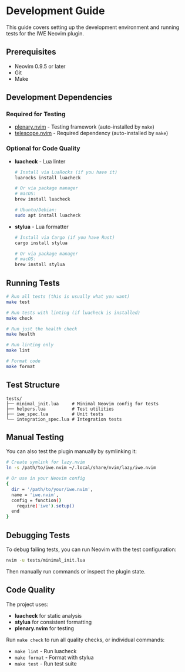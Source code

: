 # Development Guide

This guide covers setting up the development environment and running tests for the IWE Neovim plugin.

## Prerequisites

- Neovim 0.9.5 or later
- Git
- Make

## Development Dependencies

### Required for Testing
- [plenary.nvim](https://github.com/nvim-lua/plenary.nvim) - Testing framework (auto-installed by `make`)
- [telescope.nvim](https://github.com/nvim-telescope/telescope.nvim) - Required dependency (auto-installed by `make`)

### Optional for Code Quality
- **luacheck** - Lua linter
  ```bash
  # Install via LuaRocks (if you have it)
  luarocks install luacheck
  
  # Or via package manager
  # macOS:
  brew install luacheck
  
  # Ubuntu/Debian:
  sudo apt install luacheck
  ```

- **stylua** - Lua formatter
  ```bash
  # Install via Cargo (if you have Rust)
  cargo install stylua
  
  # Or via package manager
  # macOS:
  brew install stylua
  ```

## Running Tests

```bash
# Run all tests (this is usually what you want)
make test

# Run tests with linting (if luacheck is installed)
make check

# Run just the health check
make health

# Run linting only
make lint

# Format code
make format
```

## Test Structure

```
tests/
├── minimal_init.lua     # Minimal Neovim config for tests
├── helpers.lua          # Test utilities
├── iwe_spec.lua         # Unit tests
└── integration_spec.lua # Integration tests
```

## Manual Testing

You can also test the plugin manually by symlinking it:

```bash
# Create symlink for lazy.nvim
ln -s /path/to/iwe.nvim ~/.local/share/nvim/lazy/iwe.nvim

# Or use in your Neovim config
{
  dir = '/path/to/your/iwe.nvim',
  name = 'iwe.nvim',
  config = function()
    require('iwe').setup()
  end
}
```

## Debugging Tests

To debug failing tests, you can run Neovim with the test configuration:

```bash
nvim -u tests/minimal_init.lua
```

Then manually run commands or inspect the plugin state.

## Code Quality

The project uses:
- **luacheck** for static analysis
- **stylua** for consistent formatting
- **plenary.nvim** for testing

Run `make check` to run all quality checks, or individual commands:
- `make lint` - Run luacheck
- `make format` - Format with stylua  
- `make test` - Run test suite